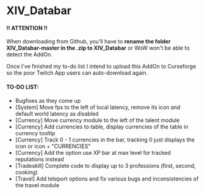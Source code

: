 # XIV_Databar
#### !! ATTENTION !!
When downloading from Github, you'll have to **rename the folder XIV_Databar-master in the .zip to XIV_Databar** or WoW won't be able to detect the AddOn.

Once I've finished my to-do list I intend to upload this AddOn to Curseforge so the poor Twitch App users can auto-download again.

#### TO-DO LIST:
- Bugfixes as they come up
- [System] Move fps to the left of local latency, remove its icon and default world latency as disabled
- [Currency] Move currency module to the left of the talent module
- [Currency] Add currencies to table, display currencies of the table in currency tooltip
- [Currency] Track 0 - 1 currencies in the bar, tracking 0 just displays the icon or icon + "CURRENCIES"
- [Currency] Add the option use XP bar at max level for tracked reputations instead
- [Tradeskill] Complete code to display up to 3 professions (first, second, cooking)
- [Travel] Add teleport options and fix various bugs and inconsistencies of the travel module
